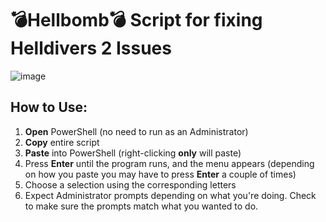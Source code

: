 # 💣Hellbomb💣 Script for fixing Helldivers 2 Issues

![image](https://github.com/helldivers2fixes/HellbombScript/assets/166264070/cc30472b-83ab-4b2f-90b9-2f1ec2170e50)



## How to Use:

 1. **Open** PowerShell (no need to run as an Administrator)
 2. **Copy** entire script
 3. **Paste** into PowerShell (right-clicking **only** will paste)
 4. Press **Enter** until the program runs, and the menu appears (depending on how you paste you may have to press **Enter** a couple of times)
 6. Choose a selection using the corresponding letters
 7. Expect Administrator prompts depending on what you're doing. Check to make sure the prompts match what you wanted to do.
